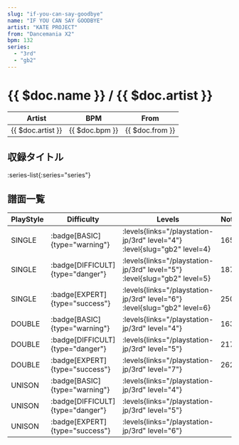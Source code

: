 ```yaml
---
slug: "if-you-can-say-goodbye"
name: "IF YOU CAN SAY GOODBYE"
artist: "KATE PROJECT"
from: "Dancemania X2"
bpm: 132
series:
  - "3rd"
  - "gb2"
---
```


# {{ $doc.name }} / {{ $doc.artist }}

|Artist|BPM|From|
|------|---|----|
|{{ $doc.artist }}|{{ $doc.bpm }}|{{ $doc.from }}|

## 収録タイトル

:series-list{:series="series"}

## 譜面一覧

|PlayStyle|Difficulty|Levels|Notes|Movie|
|---------|----------|------|-----|-----|
|SINGLE| :badge[BASIC]{type="warning"}| :levels{links="/playstation-jp/3rd" level="4"} :level{slug="gb2" level=4}|165/0||
|SINGLE| :badge[DIFFICULT]{type="danger"}| :levels{links="/playstation-jp/3rd" level="5"} :level{slug="gb2" level=5}|187/0||
|SINGLE| :badge[EXPERT]{type="success"}| :levels{links="/playstation-jp/3rd" level="6"} :level{slug="gb2" level=6}|250/0||
|DOUBLE| :badge[BASIC]{type="warning"}| :levels{links="/playstation-jp/3rd" level="4"}|163/0||
|DOUBLE| :badge[DIFFICULT]{type="danger"}| :levels{links="/playstation-jp/3rd" level="5"}|217/0||
|DOUBLE| :badge[EXPERT]{type="success"}| :levels{links="/playstation-jp/3rd" level="7"}|262/0||
|UNISON| :badge[BASIC]{type="warning"}| :levels{links="/playstation-jp/3rd" level="4"}|||
|UNISON| :badge[DIFFICULT]{type="danger"}| :levels{links="/playstation-jp/3rd" level="5"}|||
|UNISON| :badge[EXPERT]{type="success"}| :levels{links="/playstation-jp/3rd" level="6"}|||

